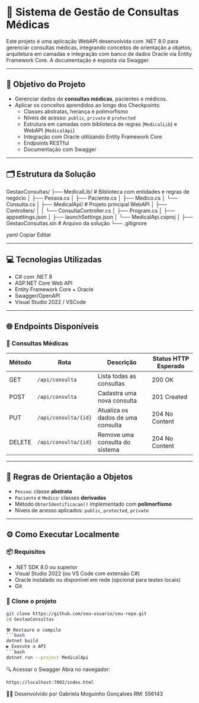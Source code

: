 # 🏥 Sistema de Gestão de Consultas Médicas

Este projeto é uma aplicação WebAPI desenvolvida com .NET 8.0 para gerenciar consultas médicas, integrando conceitos de orientação a objetos, arquitetura em camadas e integração com banco de dados Oracle via Entity Framework Core. A documentação é exposta via Swagger.

---

## 🎯 Objetivo do Projeto

- Gerenciar dados de **consultas médicas**, pacientes e médicos.
- Aplicar os conceitos aprendidos ao longo dos Checkpoints:
  - Classes abstratas, herança e polimorfismo
  - Níveis de acesso: `public`, `private` e `protected`
  - Estrutura em camadas com biblioteca de regras (`MedicalLib`) e WebAPI (`MedicalApi`)
  - Integração com Oracle utilizando Entity Framework Core
  - Endpoints RESTful
  - Documentação com Swagger

---

## 🗂️ Estrutura da Solução

GestaoConsultas/
├── MedicalLib/ # Biblioteca com entidades e regras de negócio
│ ├── Pessoa.cs
│ ├── Paciente.cs
│ ├── Medico.cs
│ └── Consulta.cs
│
├── MedicalApi/ # Projeto principal WebAPI
│ ├── Controllers/
│ │ └── ConsultaController.cs
│ ├── Program.cs
│ ├── appsettings.json
│ ├── launchSettings.json
│ └── MedicalApi.csproj
│
├── GestaoConsultas.sln # Arquivo da solução
└── .gitignore

yaml
Copiar
Editar

---

## 💻 Tecnologias Utilizadas

- C# com .NET 8
- ASP.NET Core Web API
- Entity Framework Core + Oracle
- Swagger/OpenAPI
- Visual Studio 2022 / VSCode

---

## 🌐 Endpoints Disponíveis

### 🔹 Consultas Médicas

| Método | Rota                   | Descrição                         | Status HTTP Esperado |
|--------|------------------------|-----------------------------------|----------------------|
| GET    | `/api/consulta`        | Lista todas as consultas          | 200 OK               |
| POST   | `/api/consulta`        | Cadastra uma nova consulta        | 201 Created          |
| PUT    | `/api/consulta/{id}`   | Atualiza os dados de uma consulta | 204 No Content       |
| DELETE | `/api/consulta/{id}`   | Remove uma consulta do sistema    | 204 No Content       |

---

## 🧠 Regras de Orientação a Objetos

- `Pessoa`: classe **abstrata**
- `Paciente` e `Medico`: classes **derivadas**
- Método `ObterIdentificacao()` implementado com **polimorfismo**
- Níveis de acesso aplicados: `public`, `protected`, `private`

---

## ⚙️ Como Executar Localmente

### 📦 Requisitos

- .NET SDK 8.0 ou superior
- Visual Studio 2022 (ou VS Code com extensão C#)
- Oracle instalado ou disponível em rede (opcional para testes locais)
- Git

### 📁 Clone o projeto

```bash
git clone https://github.com/seu-usuario/seu-repo.git
cd GestaoConsultas

🛠 Restaure e compile
```bash
dotnet build
▶️ Execute a API
```bash
dotnet run --project MedicalApi
```

🔍 Acessar o Swagger
Abra no navegador:

```bash
https://localhost:7002/index.html
```

👩‍💻 Desenvolvido por
Gabriela Moguinho Gonçalves
RM: 556143
